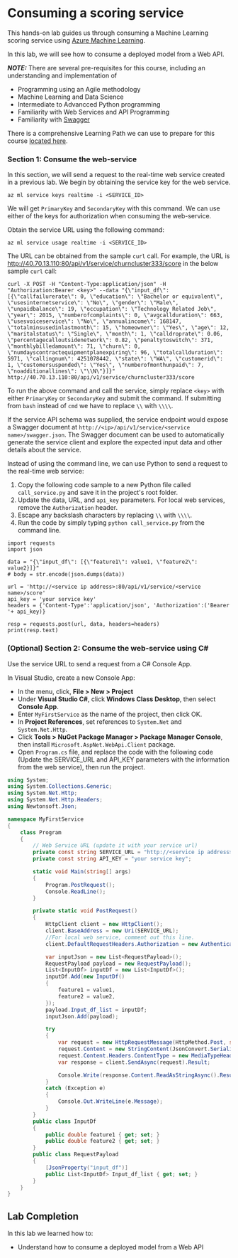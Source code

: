 # Consuming a scoring service

This hands-on lab guides us through consuming a Machine Learning scoring service using [Azure Machine Learning](https://docs.microsoft.com/en-us/azure/machine-learning/preview/overview-what-is-azure-ml). 

In this lab, we will see how to consume a deployed model from a Web API.

***NOTE:*** There are several pre-requisites for this course, including an understanding and implementation of

- Programming using an Agile methodology
- Machine Learning and Data Science
- Intermediate to Advancced Python programming
- Familiarity with Web Services and API Programming
- Familiarity with [Swagger](https://github.com/swagger-api/swagger-codegen)

There is a comprehensive Learning Path we can use to prepare for this course [located here](https://github.com/Azure/learnAnalytics-CreatingSolutionswiththeTeamDataScienceProcess-/blob/master/Instructions/Learning%20Path%20-%20Creating%20Solutions%20with%20the%20Team%20Data%20Science%20Process.md).

### Section 1: Consume the web-service

In this section, we will send a request to the real-time web service created in a previous lab. We begin by obtaining the service key for the web service.

```
az ml service keys realtime -i <SERVICE_ID>
```

We will get `PrimaryKey` and `SecondaryKey` with this command. We can use either of the keys for authorization when consuming the web-service.

Obtain the service URL using the following command:

```
az ml service usage realtime -i <SERVICE_ID>
```

The URL can be obtained from the sample `curl` call. For example, the URL is http://40.70.13.110:80/api/v1/service/churncluster333/score in the below sample `curl` call:

```
curl -X POST -H "Content-Type:application/json" -H "Authorization:Bearer <key>" --data "{\"input_df\": [{\"callfailurerate\": 0, \"education\": \"Bachelor or equivalent\", \"usesinternetservice\": \"No\", \"gender\": \"Male\", \"unpaidbalance\": 19, \"occupation\": \"Technology Related Job\", \"year\": 2015, \"numberofcomplaints\": 0, \"avgcallduration\": 663, \"usesvoiceservice\": \"No\", \"annualincome\": 168147, \"totalminsusedinlastmonth\": 15, \"homeowner\": \"Yes\", \"age\": 12, \"maritalstatus\": \"Single\", \"month\": 1, \"calldroprate\": 0.06, \"percentagecalloutsidenetwork\": 0.82, \"penaltytoswitch\": 371, \"monthlybilledamount\": 71, \"churn\": 0, \"numdayscontractequipmentplanexpiring\": 96, \"totalcallduration\": 5971, \"callingnum\": 4251078442, \"state\": \"WA\", \"customerid\": 1, \"customersuspended\": \"Yes\", \"numberofmonthunpaid\": 7, \"noadditionallines\": \"\\N\"}]}" http://40.70.13.110:80/api/v1/service/churncluster333/score
```

To run the above command and call the service, simply replace `<key>` with either `PrimaryKey` or `SecondaryKey` and submit the command. If submitting from `bash` instead of `cmd` we have to replace `\\` with `\\\\`.

If the service API schema was supplied, the service endpoint would expose a Swagger document at `http://<ip>/api/v1/service/<service name>/swagger.json`. The Swagger document can be used to automatically generate the service client and explore the expected input data and other details about the service.

Instead of using the command line, we can use Python to send a request to the real-time web service:

1. Copy the following code sample to a new Python file called `call_service.py` and save it in the project's root folder.
2. Update the data, URL, and `api_key` parameters. For local web services, remove the `Authorization` header.
3. Escape any backslash characters by replacing `\\` with `\\\\`.
4. Run the code by simply typing `python call_service.py` from the command line.

```
import requests
import json

data = "{\"input_df\": [{\"feature1\": value1, \"feature2\": value2}]}"
# body = str.encode(json.dumps(data))

url = 'http://<service ip address>:80/api/v1/service/<service name>/score'
api_key = 'your service key' 
headers = {'Content-Type':'application/json', 'Authorization':('Bearer '+ api_key)}

resp = requests.post(url, data, headers=headers)
print(resp.text)
```

### (Optional) Section 2: Consume the web-service using C\#

Use the service URL to send a request from a C\# Console App. 

In Visual Studio, create a new Console App:

- In the menu, click, **File > New > Project**
- Under **Visual Studio C#**, click **Windows Class Desktop**, then select **Console App**.
- Enter `MyFirstService` as the name of the project, then click OK.
- In **Project References**, set references to `System.Net` and `System.Net.Http`.
- Click **Tools > NuGet Package Manager > Package Manager Console**, then install `Microsoft.AspNet.WebApi.Client` package.
- Open `Program.cs` file, and replace the code with the following code (Update the SERVICE_URL and API_KEY parameters with the information from the web service), then run the project.

````C\#
using System;
using System.Collections.Generic;
using System.Net.Http;
using System.Net.Http.Headers;
using Newtonsoft.Json;

namespace MyFirstService
{
    class Program
    {
        // Web Service URL (update it with your service url)
        private const string SERVICE_URL = "http://<service ip address>:80/api/v1/service/<service name>/score";
        private const string API_KEY = "your service key";

        static void Main(string[] args)
        {
            Program.PostRequest();
            Console.ReadLine();
        }

        private static void PostRequest()
        {
            HttpClient client = new HttpClient();
            client.BaseAddress = new Uri(SERVICE_URL);
            //For local web service, comment out this line.
            client.DefaultRequestHeaders.Authorization = new AuthenticationHeaderValue("Bearer", API_KEY);

            var inputJson = new List<RequestPayload>();
            RequestPayload payload = new RequestPayload();
            List<InputDf> inputDf = new List<InputDf>();
            inputDf.Add(new InputDf()
            {
                feature1 = value1,
                feature2 = value2,
            });
            payload.Input_df_list = inputDf;
            inputJson.Add(payload);

            try
            {
                var request = new HttpRequestMessage(HttpMethod.Post, string.Empty);
                request.Content = new StringContent(JsonConvert.SerializeObject(payload));
                request.Content.Headers.ContentType = new MediaTypeHeaderValue("application/json");
                var response = client.SendAsync(request).Result;

                Console.Write(response.Content.ReadAsStringAsync().Result);
            }
            catch (Exception e)
            {
                Console.Out.WriteLine(e.Message);
            }
        }
        public class InputDf
        {
            public double feature1 { get; set; }
            public double feature2 { get; set; }
        }
        public class RequestPayload
        {
            [JsonProperty("input_df")]
            public List<InputDf> Input_df_list { get; set; }
        }
    }
}
````

## Lab Completion

In this lab we learned how to:
- Understand how to consume a deployed model from a Web API
